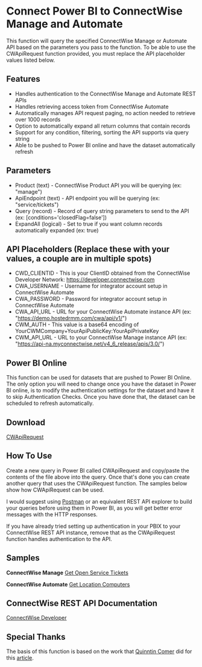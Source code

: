 # Connect Power BI to ConnectWise Manage and Automate

This function will query the specified ConnectWise Manage or Automate API based on the parameters you pass to the function. To be able to use the CWApiRequest function provided, you must replace the API placeholder values listed below.

## Features

- Handles authentication to the ConnectWise Manage and Automate REST APIs
- Handles retrieving access token from ConnectWise Automate
- Automatically manages API request paging, no action needed to retrieve over 1000 records
- Option to automatically expand all return columns that contain records
- Support for any condition, filtering, sorting the API supports via query string 
- Able to be pushed to Power BI online and have the dataset automatically refresh


## Parameters

- Product (text) - ConnectWise Product API you will be querying (ex: "manage")
- ApiEndpoint (text) - API endpoint you will be querying (ex: "service/tickets")
- Query (record) - Record of query string parameters to send to the API (ex: [conditions='closedFlag=false'])
- ExpandAll (logical) - Set to true if you want column records automatically expanded (ex: true)

## API Placeholders (Replace these with your values, a couple are in multiple spots)

- CWD_CLIENTID - This is your ClientID obtained from the ConnectWise Developer Network: https://developer.connectwise.com
- CWA_USERNAME - Username for integrator account setup in ConnectWise Automate
- CWA_PASSWORD - Password for integrator account setup in ConnectWise Automate
- CWA_API_URL - URL for your ConnectWise Automate instance API (ex: "https://demo.hostedrmm.com/cwa/api/v1/")
- CWM_AUTH - This value is a base64 encoding of YourCWMCompany+YourApiPublicKey:YourApiPrivateKey
- CWM_API_URL - URL to your ConnectWise Manage instance API (ex: "https://api-na.myconnectwise.net/v4_6_release/apis/3.0/")

## Power BI Online

This function can be used for datasets that are pushed to Power BI Online. The only option you will need to change once you have the dataset in Power BI online, is to modify the authentication settings for the dataset and have it to skip Authentication Checks. Once you have done that, the dataset can be scheduled to refresh automatically.

## Download

[CWApiRequest](https://github.com/derpenstiltskin/connectwise-powerbi/blob/main/src/CWApiRequest.pq)

## How To Use

Create a new query in Power BI called CWApiRequest and copy/paste the contents of the file above into the query. Once that's done you can create another query that uses the CWApiRequest function. The samples below show how CWApiRequest can be used.

I would suggest using [Postman](https://www.postman.com/) or an equivalent REST API explorer to build your queries before using them in Power BI, as you will get better error messages with the HTTP responses.

If you have already tried setting up authentication in your PBIX to your ConnectWise REST API instance, remove that as the CWApiRequest function handles authentication to the API.

## Samples

**ConnectWise Manage**
[Get Open Service Tickets](https://github.com/derpenstiltskin/connectwise-powerbi/blob/main/samples/SAMPLE_CWM_GetOpenServiceTickets.pq)

**ConnectWise Automate**
[Get Location Computers](https://github.com/derpenstiltskin/connectwise-powerbi/blob/main/samples/SAMPLE_CWA_GetLocationComputers.pq)

## ConnectWise REST API Documentation

[ConnectWise Developer](https://developer.connectwise.com/Products/Manage/REST)

## Special Thanks

The basis of this function is based on the work that [Quinntin Comer](https://comertechnology.com/) did for this [article](https://comertechnology.com/cw-manage-getting-started-with-powerbi-the-update/).